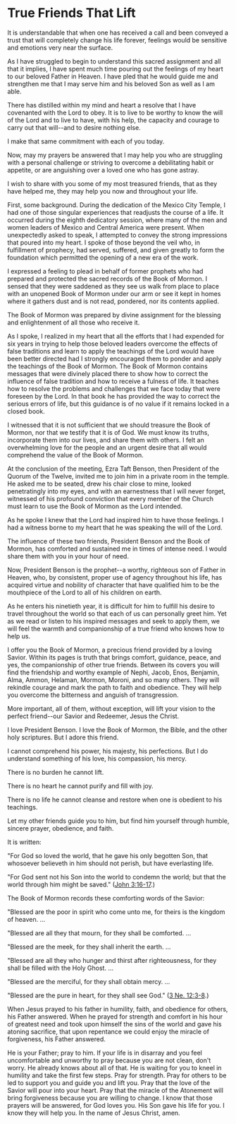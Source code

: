 # True Friends That Lift

It is understandable that when one has received a call and been conveyed a
trust that will completely change his life forever, feelings would be
sensitive and emotions very near the surface.

As I have struggled to begin to understand this sacred assignment and all that
it implies, I have spent much time pouring out the feelings of my heart to our
beloved Father in Heaven. I have pled that he would guide me and strengthen me
that I may serve him and his beloved Son as well as I am able.

There has distilled within my mind and heart a resolve that I have covenanted
with the Lord to obey. It is to live to be worthy to know the will of the Lord
and to live to have, with his help, the capacity and courage to carry out that
will--and to desire nothing else.

I make that same commitment with each of you today.

Now, may my prayers be answered that I may help you who are struggling with a
personal challenge or striving to overcome a debilitating habit or appetite,
or are anguishing over a loved one who has gone astray.

I wish to share with you some of my most treasured friends, that as they have
helped me, they may help you now and throughout your life.

First, some background. During the dedication of the Mexico City Temple, I had
one of those singular experiences that readjusts the course of a life. It
occurred during the eighth dedicatory session, where many of the men and women
leaders of Mexico and Central America were present. When unexpectedly asked to
speak, I attempted to convey the strong impressions that poured into my heart.
I spoke of those beyond the veil who, in fulfillment of prophecy, had served,
suffered, and given greatly to form the foundation which permitted the opening
of a new era of the work.

I expressed a feeling to plead in behalf of former prophets who had prepared
and protected the sacred records of the Book of Mormon. I sensed that they
were saddened as they see us walk from place to place with an unopened Book of
Mormon under our arm or see it kept in homes where it gathers dust and is not
read, pondered, nor its contents applied.

The Book of Mormon was prepared by divine assignment for the blessing and
enlightenment of all those who receive it.

As I spoke, I realized in my heart that all the efforts that I had expended
for six years in trying to help those beloved leaders overcome the effects of
false traditions and learn to apply the teachings of the Lord would have been
better directed had I strongly encouraged them to ponder and apply the
teachings of the Book of Mormon. The Book of Mormon contains messages that
were divinely placed there to show how to correct the influence of false
tradition and how to receive a fulness of life. It teaches how to resolve the
problems and challenges that we face today that were foreseen by the Lord. In
that book he has provided the way to correct the serious errors of life, but
this guidance is of no value if it remains locked in a closed book.

I witnessed that it is not sufficient that we should treasure the Book of
Mormon, nor that we testify that it is of God. We must know its truths,
incorporate them into our lives, and share them with others. I felt an
overwhelming love for the people and an urgent desire that all would
comprehend the value of the Book of Mormon.

At the conclusion of the meeting, Ezra Taft Benson, then President of the
Quorum of the Twelve, invited me to join him in a private room in the temple.
He asked me to be seated, drew his chair close to mine, looked penetratingly
into my eyes, and with an earnestness that I will never forget, witnessed of
his profound conviction that every member of the Church must learn to use the
Book of Mormon as the Lord intended.

As he spoke I knew that the Lord had inspired him to have those feelings. I
had a witness borne to my heart that he was speaking the will of the Lord.

The influence of these two friends, President Benson and the Book of Mormon,
has comforted and sustained me in times of intense need. I would share them
with you in your hour of need.

Now, President Benson is the prophet--a worthy, righteous son of Father in
Heaven, who, by consistent, proper use of agency throughout his life, has
acquired virtue and nobility of character that have qualified him to be the
mouthpiece of the Lord to all of his children on earth.

As he enters his ninetieth year, it is difficult for him to fulfill his desire
to travel throughout the world so that each of us can personally greet him.
Yet as we read or listen to his inspired messages and seek to apply them, we
will feel the warmth and companionship of a true friend who knows how to help
us.

I offer you the Book of Mormon, a precious friend provided by a loving Savior.
Within its pages is truth that brings comfort, guidance, peace, and yes, the
companionship of other true friends. Between its covers you will find the
friendship and worthy example of Nephi, Jacob, Enos, Benjamin, Alma, Ammon,
Helaman, Mormon, Moroni, and so many others. They will rekindle courage and
mark the path to faith and obedience. They will help you overcome the
bitterness and anguish of transgression.

More important, all of them, without exception, will lift your vision to the
perfect friend--our Savior and Redeemer, Jesus the Christ.

I love President Benson. I love the Book of Mormon, the Bible, and the other
holy scriptures. But I adore this friend.

I cannot comprehend his power, his majesty, his perfections. But I do
understand something of his love, his compassion, his mercy.

There is no burden he cannot lift.

There is no heart he cannot purify and fill with joy.

There is no life he cannot cleanse and restore when one is obedient to his
teachings.

Let my other friends guide you to him, but find him yourself through humble,
sincere prayer, obedience, and faith.

It is written:

"For God so loved the world, that he gave his only begotten Son, that
whosoever believeth in him should not perish, but have everlasting life.

"For God sent not his Son into the world to condemn the world; but that the
world through him might be saved." ([John
3:16-17](https://www.lds.org/scriptures/nt/john/3.16-17?lang=eng#15).)

The Book of Mormon records these comforting words of the Savior:

"Blessed are the poor in spirit who come unto me, for theirs is the kingdom of
heaven. ...

"Blessed are all they that mourn, for they shall be comforted. ...

"Blessed are the meek, for they shall inherit the earth. ...

"Blessed are all they who hunger and thirst after righteousness, for they
shall be filled with the Holy Ghost. ...

"Blessed are the merciful, for they shall obtain mercy. ...

"Blessed are the pure in heart, for they shall see God." ([3 Ne.
12:3-8](https://www.lds.org/scriptures/bofm/3-ne/12.3-8?lang=eng#2).)

When Jesus prayed to his father in humility, faith, and obedience for others,
his Father answered. When he prayed for strength and comfort in his hour of
greatest need and took upon himself the sins of the world and gave his atoning
sacrifice, that upon repentance we could enjoy the miracle of forgiveness, his
Father answered.

He is your Father; pray to him. If your life is in disarray and you feel
uncomfortable and unworthy to pray because you are not clean, don't worry. He
already knows about all of that. He is waiting for you to kneel in humility
and take the first few steps. Pray for strength. Pray for others to be led to
support you and guide you and lift you. Pray that the love of the Savior will
pour into your heart. Pray that the miracle of the Atonement will bring
forgiveness because you are willing to change. I know that those prayers will
be answered, for God loves you. His Son gave his life for you. I know they
will help you. In the name of Jesus Christ, amen.

